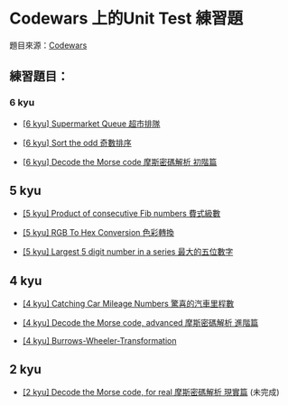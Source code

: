 ﻿# Codewars 上的Unit Test 練習題
題目來源：[Codewars](https://www.codewars.com)

## 練習題目：  

### 6 kyu
* [[6 kyu] Supermarket Queue 超市排隊](CodewarsUnitTest/SupermarketQueue/readme.md)  
  
* [[6 kyu] Sort the odd 奇數排序](CodewarsUnitTest/SortTheOdd/readme.md)

* [[6 kyu] Decode the Morse code 摩斯密碼解析 初階篇](CodewarsUnitTest/DecodeTheMorseCode/readme.md)

## 5 kyu
* [[5 kyu] Product of consecutive Fib numbers 費式級數](CodewarsUnitTest/ProductOfConsecutiveFibNumbers/readme.md)

* [[5 kyu] RGB To Hex Conversion 色彩轉換](CodewarsUnitTest/RGBToHexConversion/readme.md)

* [[5 kyu] Largest 5 digit number in a series 最大的五位數字](CodewarsUnitTest/LargestFiveDigitNumberInASeries/readme.md)

## 4 kyu
* [[4 kyu] Catching Car Mileage Numbers 驚喜的汽車里程數](CodewarsUnitTest/CatchingCarMileageNumbers/readme.md)

* [[4 kyu] Decode the Morse code, advanced 摩斯密碼解析 進階篇](CodewarsUnitTest/DecodeTheMorseCodeAadvanced/readme.md)

* [[4 kyu] Burrows-Wheeler-Transformation](CodewarsUnitTest/BurrowsWheelerTransformation/readme.md)

## 2 kyu
* [[2 kyu] Decode the Morse code, for real 摩斯密碼解析 現實篇](CodewarsUnitTest/DecodeTheMorseCodeForReal/readme.md) (未完成)